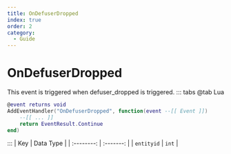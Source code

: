 ```yaml
---
title: OnDefuserDropped
index: true
order: 2
category:
  - Guide
---
```


# OnDefuserDropped
This event is triggered when defuser_dropped is triggered.
::: tabs
@tab Lua
```lua
@event returns void
AddEventHandler("OnDefuserDropped", function(event --[[ Event ]])
    --[[ ... ]]
    return EventResult.Continue
end)
```

:::
|     Key    | Data Type |
| :--------: | :-------: |
| `entityid` |   `int`   |